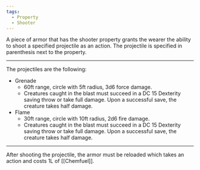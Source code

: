 ```yaml
---
tags:
  - Property
  - Shooter
---
```

A piece of armor that has the shooter property grants the wearer the ability to shoot a specified projectile as an action. The projectile is specified in parenthesis next to the property.
***
The projectiles are the following:
* Grenade
	* 60ft range, circle with 5ft radius, 3d6 force damage. 
	* Creatures caught in the blast must succeed in a DC 15 Dexterity saving throw or take full damage. Upon a successful save, the creature takes half damage.
* Flame
	* 30ft range, circle with 10ft radius, 2d6 fire damage.
	* Creatures caught in the blast must succeed in a DC 15 Dexterity saving throw or take full damage. Upon a successful save, the creature takes half damage.
********
After shooting the projectile, the armor must be reloaded which takes an action and costs 1L of [[Chemfuel]].